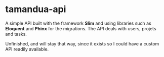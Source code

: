 # tamandua-api

A simple API built with the framework **Slim** and using libraries such as **Eloquent** and **Phinx** for the migrations. The API deals with users, projets and tasks.

Unfinished, and will stay that way, since it exists so I could have a custom API readily available.
